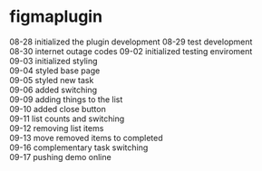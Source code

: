 # figmaplugin
08-28 initialized the plugin development
08-29 test development  
08-30 internet outage codes
09-02 initialized testing enviroment  
09-03 initialized styling  
09-04 styled base page  
09-05 styled new task  
09-06 added switching  
09-09 adding things to the list  
09-10 added close button  
09-11 list counts and switching  
09-12 removing list items  
09-13 move removed items to completed  
09-16 complementary task switching  
09-17 pushing demo online  